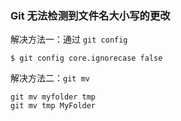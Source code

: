 

### Git 无法检测到文件名大小写的更改

解决方法一：通过 `git config`

```
$ git config core.ignorecase false
```

解决方法二：`git mv`

```
git mv myfolder tmp
git mv tmp MyFolder
```